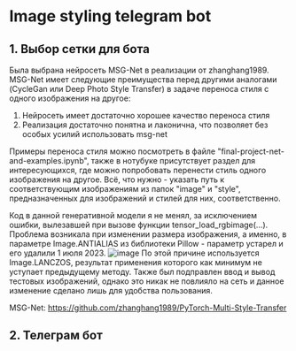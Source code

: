 # Image styling telegram bot

## 1. Выбор сетки для бота
Была выбрана нейросеть MSG-Net в реализации от zhanghang1989.
MSG-Net имеет следующие преимущества перед другими аналогами (CycleGan или Deep Photo Style Transfer) в задаче переноса стиля с одного изображения на другое:
  1. Нейросеть имеет достаточно хорошее качество переноса стиля
  2. Реализация достаточно понятна и лаконична, что позволяет без особых усилий использовать msg-net

Примеры переноса стиля можно посмотреть в файле "final-project-net-and-examples.ipynb", также в нотубуке присутствует раздел для интересующихся, где можно попробовать перенести стиль одного изображения на другое. Всё, что нужно - указать путь к соответствующим изображениям из папок "image" и "style", предназначенных для изображений и стилей для них, соответственно.

Код в данной генеративной модели я не менял, за исключением ошибки, вылезавшей при вызове функции tensor_load_rgbimage(...). Проблема возникала при изменении размера изображения, а именно, в параметре Image.ANTIALIAS из библиотеки Pillow - параметр устарел и его удалили 1 июля 2023. 
![image](https://github.com/tipofyzik/ImageStyling_tgbot/assets/84290230/11452491-057f-4251-97f6-c6f3804ccda6)
По этой причине используется Image.LANCZOS, результат применения которого как минимум не уступает предыдущему методу.
Также был подправлен ввод и вывод тестовых изображений, однако это никак не повлияло на сеть и данное изменение сделано лишь для удобства пользования.

MSG-Net:  https://github.com/zhanghang1989/PyTorch-Multi-Style-Transfer


## 2. Телеграм бот
